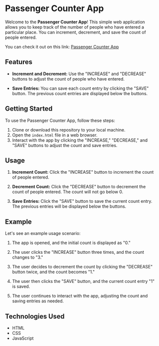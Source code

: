 # Passenger Counter App

Welcome to the **Passenger Counter App**! This simple web application allows you to keep track of the number of people who have entered a particular place. You can increment, decrement, and save the count of people entered.

You can check it out on this link: [Passenger Counter App](https://64d4c75e681b8855c720f47a--glowing-griffin-024cb8.netlify.app/) 

## Features

- **Increment and Decrement:** Use the "INCREASE" and "DECREASE" buttons to adjust the count of people who have entered.

- **Save Entries:** You can save each count entry by clicking the "SAVE" button. The previous count entries are displayed below the buttons.

## Getting Started

To use the Passenger Counter App, follow these steps:

1. Clone or download this repository to your local machine.
2. Open the `index.html` file in a web browser.
3. Interact with the app by clicking the "INCREASE," "DECREASE," and "SAVE" buttons to adjust the count and save entries.

## Usage

1. **Increment Count:** Click the "INCREASE" button to increment the count of people entered.

2. **Decrement Count:** Click the "DECREASE" button to decrement the count of people entered. The count will not go below 0.

3. **Save Entries:** Click the "SAVE" button to save the current count entry. The previous entries will be displayed below the buttons.

## Example

Let's see an example usage scenario:

1. The app is opened, and the initial count is displayed as "0."

2. The user clicks the "INCREASE" button three times, and the count changes to "3."

3. The user decides to decrement the count by clicking the "DECREASE" button twice, and the count becomes "1."

4. The user then clicks the "SAVE" button, and the current count entry "1" is saved.

5. The user continues to interact with the app, adjusting the count and saving entries as needed.

## Technologies Used

- HTML
- CSS
- JavaScript

